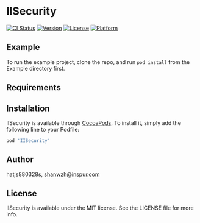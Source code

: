 # IISecurity

[![CI Status](https://img.shields.io/travis/hatjs880328s/IISecurity.svg?style=flat)](https://travis-ci.org/hatjs880328s/IISecurity)
[![Version](https://img.shields.io/cocoapods/v/IISecurity.svg?style=flat)](https://cocoapods.org/pods/IISecurity)
[![License](https://img.shields.io/cocoapods/l/IISecurity.svg?style=flat)](https://cocoapods.org/pods/IISecurity)
[![Platform](https://img.shields.io/cocoapods/p/IISecurity.svg?style=flat)](https://cocoapods.org/pods/IISecurity)

## Example

To run the example project, clone the repo, and run `pod install` from the Example directory first.

## Requirements

## Installation

IISecurity is available through [CocoaPods](https://cocoapods.org). To install
it, simply add the following line to your Podfile:

```ruby
pod 'IISecurity'
```

## Author

hatjs880328s, shanwzh@inspur.com

## License

IISecurity is available under the MIT license. See the LICENSE file for more info.

